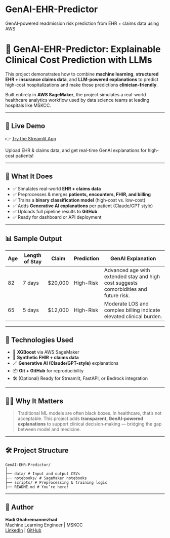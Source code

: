 # GenAI-EHR-Predictor
GenAI-powered readmission risk prediction from EHR + claims data using AWS

# 🧠 GenAI-EHR-Predictor: Explainable Clinical Cost Prediction with LLMs

This project demonstrates how to combine **machine learning**, **structured EHR + insurance claims data**, and **LLM-powered explanations** to predict high-cost hospitalizations and make those predictions **clinician-friendly**.

Built entirely in **AWS SageMaker**, the project simulates a real-world healthcare analytics workflow used by data science teams at leading hospitals like MSKCC.

---

## 🚀 Live Demo

👉 [Try the Streamlit App](https://hadign20-genai-ehr-predictor.streamlit.app)

Upload EHR & claims data, and get real-time GenAI explanations for high-cost patients!

---


## 🚀 What It Does

- ✅ Simulates real-world **EHR + claims data**
- ✅ Preprocesses & merges **patients, encounters, FHIR, and billing**
- ✅ Trains a **binary classification model** (high-cost vs. low-cost)
- ✅ Adds **Generative AI explanations** per patient (Claude/GPT style)
- ✅ Uploads full pipeline results to **GitHub**
- ✅ Ready for dashboard or API deployment

---

## 📊 Sample Output

| Age | Length of Stay | Claim | Prediction | GenAI Explanation |
|-----|----------------|--------|-------------|-------------------|
| 82  | 7 days         | $20,000 | High-Risk | Advanced age with extended stay and high cost suggests comorbidities and future risk. |
| 65  | 5 days         | $12,000 | High-Risk | Moderate LOS and complex billing indicate elevated clinical burden. |

---

## 🧠 Technologies Used

- 🧮 **XGBoost** via AWS SageMaker
- 🧾 **Synthetic FHIR + claims data**
- 🪄 **Generative AI (Claude/GPT-style)** explanations
- 📦 **Git + GitHub** for reproducibility
- 🛠️ (Optional) Ready for Streamlit, FastAPI, or Bedrock integration

---

## 🧑‍⚕️ Why It Matters

> Traditional ML models are often black boxes. In healthcare, that’s not acceptable. This project adds **transparent, GenAI-powered explanations** to support clinical decision-making — bridging the gap between model and medicine.

---

## 🛠️ Project Structure

```
GenAI-EHR-Predictor/
│
├── data/ # Input and output CSVs
├── notebooks/ # SageMaker notebooks
├── scripts/ # Preprocessing & training logic
├── README.md # You’re here!
```


---

## 🙋 Author

**Hadi Ghahremannezhad**  
Machine Learning Engineer | MSKCC  
[LinkedIn](https://www.linkedin.com/in/hg20) | [GitHub](https://github.com/hadign20)

